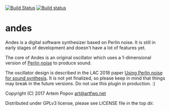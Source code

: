 [![Build Status](https://travis-ci.org/artfwo/andes.svg?branch=master)](https://travis-ci.org/artfwo/andes)
[![Build status](https://ci.appveyor.com/api/projects/status/bpfxcc005hxnn3o2/branch/master?svg=true)](https://ci.appveyor.com/project/artfwo/andes)

# andes

Andes is a digital software synthesizer based on Perlin noise. It is still
in early stages of development and doesn't have a lot of features yet.

The core of Andes is an original oscillator which uses a 1-dimensional version of
[Perlin noise](https://en.wikipedia.org/wiki/Perlin_noise) to produce sound.

The oscillator design is described in the LAC 2018 paper [Using Perlin noise for sound synthesis](https://lac.linuxaudio.org/2018/pdf/14-paper.pdf). It is not yet finalized, so please keep in mind that
things may break in the future versions. Do not use this plugin in production. :)

Copyright (C) 2017  Artem Popov <art@artfwo.net>

Distributed under GPLv3 license, please see LICENSE file in the top dir.
